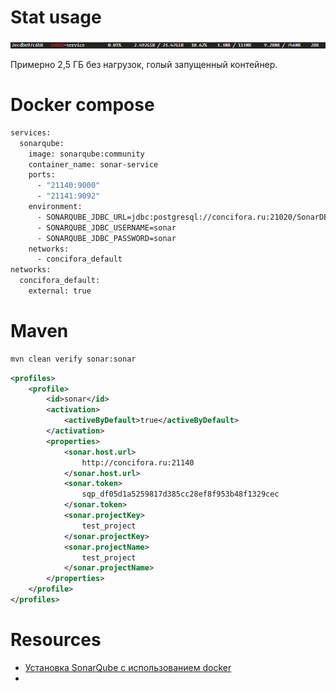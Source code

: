 # Stat usage

![](../../../../../_res/Pasted%20image%2020250119125104.png)

Примерно 2,5 ГБ без нагрузок, голый запущенный контейнер.
# Docker compose

```bash
services:
  sonarqube:
    image: sonarqube:community
    container_name: sonar-service
    ports:
      - "21140:9000"
      - "21141:9092"
    environment:
      - SONARQUBE_JDBC_URL=jdbc:postgresql://concifora.ru:21020/SonarDB
      - SONARQUBE_JDBC_USERNAME=sonar
      - SONARQUBE_JDBC_PASSWORD=sonar
    networks:
      - concifora_default
networks:
  concifora_default:
    external: true
```

# Maven 

```bash
mvn clean verify sonar:sonar
```

```xml
<profiles>  
    <profile>  
        <id>sonar</id>  
        <activation>  
            <activeByDefault>true</activeByDefault>  
        </activation>  
        <properties>  
            <sonar.host.url>  
                http://concifora.ru:21140  
            </sonar.host.url>  
            <sonar.token>  
                sqp_df05d1a5259817d385cc28ef8f953b48f1329cec  
            </sonar.token>  
            <sonar.projectKey>  
                test_project  
            </sonar.projectKey>  
            <sonar.projectName>  
                test_project  
            </sonar.projectName>  
        </properties>  
    </profile>  
</profiles>
```
# Resources

- [Установка SonarQube с использованием docker](https://voblachke.ru/blog/ustanovka-sonarqube-s-ispolzovaniem-docker-compose-na-windows/)
- 